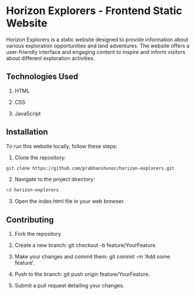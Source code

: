 
# Horizon Explorers - Frontend Static Website

Horizon Explorers is a static website designed to provide information about various exploration opportunities and land adventures. The website offers a user-friendly interface and engaging content to inspire and inform visitors about different exploration activities.






## Technologies Used


1. HTML

2. CSS

3. JavaScript


## Installation

To run this website locally, follow these steps:

1. Clone the repository:

```bash
git clone https://github.com/prabhanshunoc/horizon-explorers.git

```

2. Navigate to the project directory:
```bash
cd horizon-explorers

```

3. Open the index.html file in your web browser.



    
## Contributing

1. Fork the repository.

2. Create a new branch: git checkout -b feature/YourFeature.

3. Make your changes and commit them: git commit -m 'Add some feature'.

4. Push to the branch: git push origin feature/YourFeature.

5. Submit a pull request detailing your changes.

